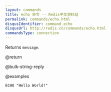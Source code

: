 ```yaml
---
layout: commands
title: echo 命令 -- Redis中文资料站
permalink: commands/echo.html
disqusIdentifier: command_echo
disqusUrl: http://redis.cn/commands/echo.html
commandsType: connection
---
```


Returns `message`.

@return

@bulk-string-reply

@examples

```cli
ECHO "Hello World!"
```
